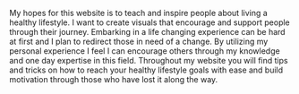 My hopes for this website is to teach and inspire people about living a healthy lifestyle. 
I want to create visuals that encourage and support people through their journey.
Embarking in a life changing experience can be hard at first and I plan to redirect those in need of a change.
By utilizing my personal experience I feel I can encourage others through my knowledge and one day expertise in this field.
Throughout my website you will find tips and tricks on how to reach your healthy lifestyle goals with ease and build motivation through those who have lost it along the way.

